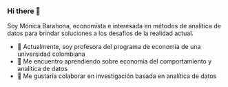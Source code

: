 ### Hi there 👋

Soy Mónica Barahona, economista e interesada en métodos de analítica de datos para brindar soluciones a los desafios de la realidad actual.

- 🔭 Actualmente, soy profesora del programa de economía de una universidad colombiana
- 🌱 Me encuentro aprendiendo sobre economía del comportamiento y analítica de datos
- 👯 Me gustaría colaborar en investigación basada en analítica de datos
